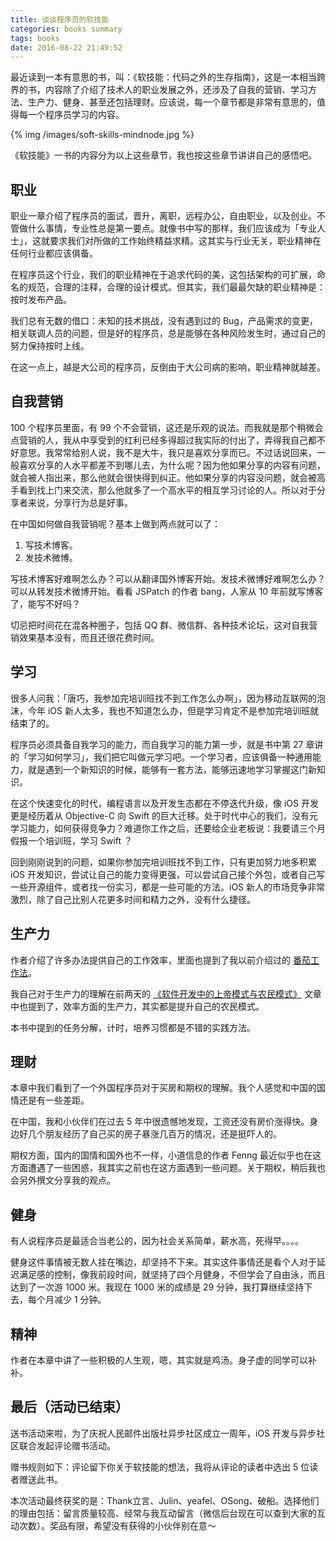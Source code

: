 ```yaml
---
title: 谈谈程序员的软技能
categories: books summary
tags: books
date: 2016-08-22 21:49:52
---
```



最近读到一本有意思的书，叫：《软技能：代码之外的生存指南》，这是一本相当跨界的书，内容除了介绍了技术人的职业发展之外，还涉及了自我的营销、学习方法、生产力、健身、甚至还包括理财。应该说，每一个章节都是非常有意思的，值得每一个程序员学习的内容。

{% img /images/soft-skills-mindnode.jpg %}

《软技能》一书的内容分为以上这些章节，我也按这些章节讲讲自己的感悟吧。

## 职业

职业一章介绍了程序员的面试，晋升，离职，远程办公，自由职业，以及创业。不管做什么事情，专业性总是第一要点。就像书中写的那样，我们应该成为「专业人士」，这就要求我们对所做的工作始终精益求精。这其实与行业无关，职业精神在任何行业都应该俱备。

在程序员这个行业，我们的职业精神在于追求代码的美，这包括架构的可扩展，命名的规范，合理的注释，合理的设计模式。但其实，我们最最欠缺的职业精神是：按时发布产品。

我们总有无数的借口：未知的技术挑战，没有遇到过的 Bug，产品需求的变更，相关联调人员的问题，但是好的程序员，总是能够在各种风险发生时，通过自己的努力保持按时上线。

在这一点上，越是大公司的程序员，反倒由于大公司病的影响，职业精神就越差。

## 自我营销

100 个程序员里面，有 99 个不会营销，这还是乐观的说法。而我就是那个稍微会点营销的人，我从中享受到的红利已经多得超过我实际的付出了，弄得我自己都不好意思。我常常给别人说，我不是大牛，我只是喜欢分享而已。不过话说回来，一般喜欢分享的人水平都差不到哪儿去，为什么呢？因为他如果分享的内容有问题，就会被人指出来，那么他就会很快得到纠正。他如果分享的内容没问题，就会被高手看到找上门来交流，那么他就多了一个高水平的相互学习讨论的人。所以对于分享者来说，分享行为总是好事。

在中国如何做自我营销呢？基本上做到两点就可以了：
 
 1. 写技术博客。
 1. 发技术微博。

写技术博客好难啊怎么办？可以从翻译国外博客开始。发技术微博好难啊怎么办？可以从转发技术微博开始。看看 JSPatch 的作者 bang，人家从 10 年前就写博客了，能写不好吗？

切忌把时间花在混各种圈子，包括 QQ 群、微信群、各种技术论坛，这对自我营销效果基本没有，而且还很花费时间。

## 学习

很多人问我：「唐巧，我参加完培训班找不到工作怎么办啊」，因为移动互联网的泡沫，今年 iOS 新人太多，我也不知道怎么办，但是学习肯定不是参加完培训班就结束了的。

程序员必须具备自我学习的能力，而自我学习的能力第一步，就是书中第 27 章讲的「学习如何学习」，我们把它叫做元学习吧。一个学习者，应该俱备一种通用能力，就是遇到一个新知识的时候，能够有一套方法，能够迅速地学习掌握这门新知识。

在这个快速变化的时代，编程语言以及开发生态都在不停迭代升级，像 iOS 开发更是经历着从 Objective-C 向 Swift 的巨大迁移。处于时代中心的我们，没有元学习能力，如何获得竞争力？难道你工作之后，还要给企业老板说：我要请三个月假报一个培训班，学习 Swift ？

回到刚刚说到的问题，如果你参加完培训班找不到工作，只有更加努力地多积累 iOS 开发知识，尝试让自己的能力变得更强，可以尝试自己接个外包，或者自己写一些开源组件，或者找一份实习，都是一些可能的方法。iOS 新人的市场竞争非常激烈，除了自己比别人花更多时间和精力之外，没有什么捷径。

## 生产力

作者介绍了许多办法提供自己的工作效率，里面也提到了我以前介绍过的 [番茄工作法](/2016/04/12/tomato-time-management/)。

我自己对于生产力的理解在前两天的 [《软件开发中的上帝模式与农民模式》](/2016/07/20/programming-worlds-farmer-and-god/) 文章中也提到了，效率方面的生产力，其实都是提升自己的农民模式。

本书中提到的任务分解，计时，培养习惯都是不错的实践方法。

## 理财

本章中我们看到了一个外国程序员对于买房和期权的理解。我个人感觉和中国的国情还是有一些差距。

在中国，我和小伙伴们在过去 5 年中很遗憾地发现，工资还没有房价涨得快。身边好几个朋友经历了自己买的房子暴涨几百万的情况，还是挺吓人的。

期权方面，国内的国情和国外也不一样，小道信息的作者 Fenng 最近似乎也在这方面遭遇了一些困惑，我其实之前也在这方面遇到一些问题。关于期权，稍后我也会另外撰文分享我的观点。

## 健身

有人说程序员是最适合当老公的，因为社会关系简单，薪水高，死得早。。。。

健身这件事情被无数人挂在嘴边，却坚持不下来。其实这件事情还是看个人对于延迟满足感的控制，像我前段时间，就坚持了四个月健身，不但学会了自由泳，而且达到了一次游 1000 米。我现在 1000 米的成绩是 29 分钟，我打算继续坚持下去，每个月减少 1 分钟。

## 精神

作者在本章中讲了一些积极的人生观，嗯，其实就是鸡汤。身子虚的同学可以补补。

## 最后（活动已结束）

送书活动来啦，为了庆祝人民邮件出版社异步社区成立一周年，iOS 开发与异步社区联合发起评论赠书活动。

赠书规则如下：评论留下你关于软技能的想法，我将从评论的读者中选出 5 位读者赠送此书。

本次活动最终获奖的是：Thank立言、Julin、yeafel、OSong、破船。选择他们的理由包括：留言质量较高、经常与我互动留言（微信后台现在可以查到大家的互动次数）。奖品有限，希望没有获得的小伙伴别在意～

